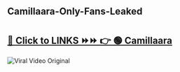 
 ## Camillaara-Only-Fans-Leaked

# <h2><a href="https://clipsfans.com/Camillaara&ref=git">🔗 Click to LINKS ⏩⏩ 👉 🟢 Camillaara </a></h2>

<a href="https://clipsfans.com/Camillaara&ref=git" rel="nofollow" data-target="animated-image.originalLink"><img src="https://i.ibb.co.com/xMMVF88/686577567.gif" alt="Viral Video Original" style="max-width: 100%; display: inline-block;" data-target="animated-image.originalImage"></a>
